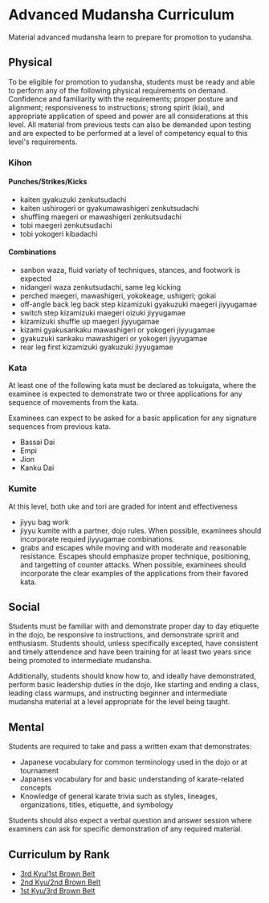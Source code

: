# Advanced Mudansha Curriculum

Material advanced mudansha learn to prepare for promotion to yudansha.

## Physical

To be eligible for promotion to yudansha, students must be ready and able to perform any of the following
physical requirements on demand. Confidence and familiarity with the requirements; proper posture and alignment;
responsiveness to instructions; strong spirit (kiai), and appropriate application of speed and power are all
considerations at this level. All material from previous tests can also be demanded upon testing and are expected to be
performed at a level of competency equal to this level's requirements.

### Kihon

#### Punches/Strikes/Kicks

* kaiten gyakuzuki zenkutsudachi
* kaiten ushirogeri or gyakumawashigeri zenkutsudachi
* shuffling maegeri or mawashigeri zenkutsudachi
* tobi maegeri zenkutsudachi
* tobi yokogeri kibadachi

#### Combinations

* sanbon waza, fluid variaty of techniques, stances, and footwork is expected
* nidangeri waza zenkutsudachi, same leg kicking
* perched maegeri, mawashigeri, yokokeage, ushigeri; gokai
* off-angle back leg back step kizamizuki gyakuzuki maegeri jiyyugamae
* switch step kizamizuki maegeri oizuki jiyyugamae
* kizamizuki shuffle up maegeri jiyyugamae
* kizami gyakusankaku mawashigeri or yokogeri jiyyugamae
* gyakuzuki sankaku mawashigeri or yokogeri jiyyugamae
* rear leg first kizamizuki gyakuzuki jiyyugamae

### Kata

At least one of the following kata must be declared as tokuigata, where the examinee is expected to demonstrate
two or three applications for any sequence of movements from the kata.

Examinees can expect to be asked for a basic application for any signature sequences from previous kata.

* Bassai Dai
* Empi
* Jion
* Kanku Dai

### Kumite

At this level, both uke and tori are graded for intent and effectiveness

* jiyyu bag work
* jiyyu kumite with a partner, dojo rules. When possible, examinees should incorporate requied jiyyugamae combinations.
* grabs and escapes while moving and with moderate and reasonable resistance. Escapes should emphasize proper
  technique, positioning, and targetting of counter attacks. When possible, examinees should incorporate the
  clear examples of the applications from their favored kata.

## Social

Students must be familiar with and demonstrate proper day to day etiquette in the dojo, be responsive to instructions,
and demonstrate spririt and enthusiasm. Students should, unless specifically excepted, have consistent and timely
attendence and have been training for at least two years since being promoted to intermediate mudansha.

Additionally, students should know how to, and ideally have demonstrated, perform basic leadership duties in the dojo,
like starting and ending a class, leading class warmups, and instructing beginner and intermediate mudansha material
at a level appropriate for the level being taught.

## Mental

Students are required to take and pass a written exam that demonstrates:

* Japanese vocabulary for common terminology used in the dojo or at tournament
* Japanses vocabulary for and basic understanding of karate-related concepts
* Knowledge of general karate trivia such as styles, lineages, organizations, titles, etiquette, and symbology

Students should also expect a verbal question and answer session where examiners can ask for specific demonstration of
any required material.

## Curriculum by Rank

* [3rd Kyu/1st Brown Belt](kyu3.md)
* [2nd Kyu/2nd Brown Belt](kyu2.md)
* [1st Kyu/3rd Brown Belt](kyu1.md)
